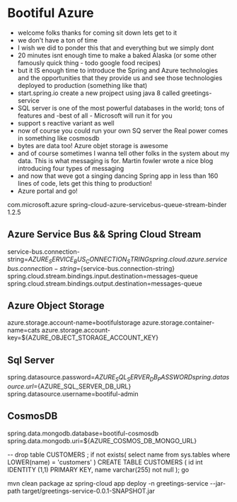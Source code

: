 # Bootiful Azure 


* welcome folks thanks for coming sit down lets get to it 
* we don't have a ton of time 
* I wish we did to ponder this that and everything but we simply dont
* 20 minutes isnt enough time to make a baked Alaska (or some other famously quick thing - todo google food recipes)
* but it IS enough time to introduce the Spring and Azure technologies and the opportunities that they provide us and see those technologies deployed to production (something like that) 
* start.spring.io create a new projpect using java 8 called greetings-service
* SQL server is one of the most powerful databases in the world; tons of features and -best of all - Microsoft will run it for you 
* support s reactive variant as well 
* now of course you could run your own SQ server the Real power comes in something like cosmosdb 
* bytes are data too! Azure objet storage is awesome 
* and of course sometimes I wanna tell other folks in the system about my data. This is what messaging is for. Martin fowler wrote a nice blog introducing four types of messaging 
* and now that weve got a singing dancing Spring app in less than 160 lines of code, lets get this thing to production! 
* Azure portal and go! 

<!-- application.properties -->
<dependency>
    <groupId>com.microsoft.azure</groupId>
    <artifactId>spring-cloud-azure-servicebus-queue-stream-binder</artifactId>
    <version>1.2.5</version>
</dependency>


##
## Azure Service Bus && Spring Cloud Stream
service-bus.connection-string=${AZURE_SERVICE_BUS_CONNECTION_STRING}
spring.cloud.azure.servicebus.connection-string=${service-bus.connection-string}
spring.cloud.stream.bindings.input.destination=messages-queue
spring.cloud.stream.bindings.output.destination=messages-queue
##
## Azure Object Storage
azure.storage.account-name=bootifulstorage
azure.storage.container-name=cats
azure.storage.account-key=${AZURE_OBJECT_STORAGE_ACCOUNT_KEY}
##
## Sql Server
spring.datasource.password=${AZURE_SQL_SERVER_DB_PASSWORD}
spring.datasource.url=${AZURE_SQL_SERVER_DB_URL}
spring.datasource.username=bootiful-admin
##
## CosmosDB
spring.data.mongodb.database=bootiful-cosmosdb
spring.data.mongodb.uri=${AZURE_COSMOS_DB_MONGO_URL}

 
 <!-- schema.sql -->
 -- drop table CUSTOMERS ;
if not exists(
        select name
        from sys.tables
        where LOWER(name) = 'customers'
    )
CREATE TABLE CUSTOMERS
(
    id   int IDENTITY (1,1) PRIMARY KEY,
    name varchar(255) not null
);
go


<!-- deploy.sh -->



mvn clean package
az spring-cloud app deploy -n greetings-service --jar-path target/greetings-service-0.0.1-SNAPSHOT.jar 
